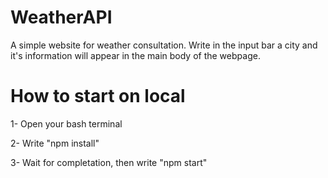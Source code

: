 # WeatherAPI
 A simple website for weather consultation. Write in the input bar a city and it's information will appear in the main body of the webpage.

# How to start on local
1- Open your bash terminal

2- Write "npm install"

3- Wait for completation, then write "npm start"
